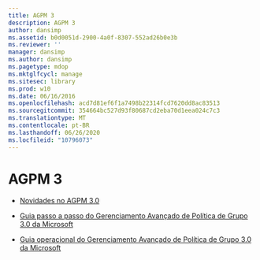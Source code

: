 ```yaml
---
title: AGPM 3
description: AGPM 3
author: dansimp
ms.assetid: b0d0051d-2900-4a0f-8307-552ad26b0e3b
ms.reviewer: ''
manager: dansimp
ms.author: dansimp
ms.pagetype: mdop
ms.mktglfcycl: manage
ms.sitesec: library
ms.prod: w10
ms.date: 06/16/2016
ms.openlocfilehash: acd7d81ef6f1a7498b22314fcd7620dd8ac83513
ms.sourcegitcommit: 354664bc527d93f80687cd2eba70d1eea024c7c3
ms.translationtype: MT
ms.contentlocale: pt-BR
ms.lasthandoff: 06/26/2020
ms.locfileid: "10796073"
---
```

# AGPM 3


-   [Novidades no AGPM 3.0](whats-new-in-agpm-30.md)

-   [Guia passo a passo do Gerenciamento Avançado de Política de Grupo 3.0 da Microsoft](step-by-step-guide-for-microsoft-advanced-group-policy-management-30.md)

-   [Guia operacional do Gerenciamento Avançado de Política de Grupo 3.0 da Microsoft](operations-guide-for-microsoft-advanced-group-policy-management-30-agpm30ops.md)

 

 





